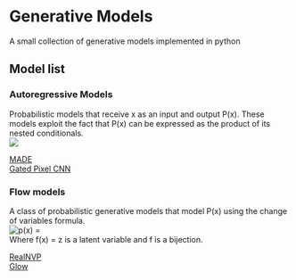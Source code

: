 # Generative Models
A small collection of generative models implemented in python

## Model list
### Autoregressive Models
Probabilistic models that receive x as an input and output P(x). These models exploit the fact that P(x) can be expressed as the product of its
nested conditionals.  
<img src="https://i.upmath.me/svg/P(x)%20%3D%20%5Cprod_%7Bd%3D1%7D%5ED%20P(x_d%7Cx_%7B1%3Ad%7D)"/>  

[MADE](AutoRegressive/MADE/)  
[Gated Pixel CNN](AutoRegressive/GatedPixelCNN/)
### Flow models
A class of probabilistic generative models that model P(x) using the change of variables formula.  
<img src="https://i.upmath.me/svg/p_%5Ctheta(x)%20%3D%20p(f_%5Ctheta(x))%7Cdet(%5Cfrac%7B%5Cpartial%20f_%5Ctheta(x)%7D%7B%5Cpartial%20x%5ET%7D)%7C" alt="p(x) = " />  
Where f(x) = z is a latent variable and f is a bijection.  

[RealNVP](Flow/RealNVP/)  
[Glow](Flow/Glow/)